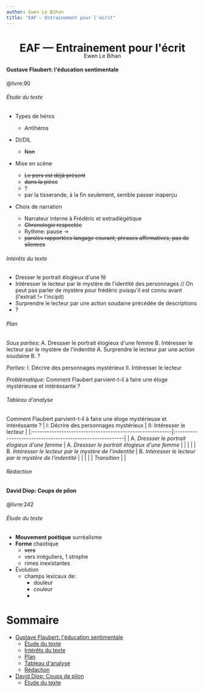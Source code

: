 ```yaml
---
author: Ewen Le Bihan
title: "EAF — Entrainement pour l'écrit"
---
```


<center><h1 style='margin-bottom:-5px;'>EAF — Entrainement pour l'écrit</h1>Ewen Le Bihan</center>

#### Gustave Flaubert: l'éducation sentimentale
@livre:90

###### Étude du texte

- Types de héros
    - Antihéros

- DI/DIL
    - ~~Non~~

- Mise en scène
    - ~~Le pers est déjà présent~~
    - ~~dans la pièce~~
    - ?
    - par la tisserande, à la fin seulement, semble passer inaperçu

- Choix de narration
    - Narrateur interne à Frédéric et extradiégétique
    - ~~Chronologie respectée~~
    - Rythme: pause -> 
    - ~~paroles rapportées langage courant, phrases affirmatives, pas de silences~~

###### Intérêts du texte
- Dresser le portrait élogieux d'une fē
- Intéresser le lecteur par le mystère de l'identité des personnages
// On peut pas parler de mystère pour frédéric puisqu'il est connu avant (l'extrait != l'incipit)
- Surprendre le lecteur par une action soudaine précédée de descriptions
- ?

###### Plan

*Sous parties*:
A. Dressser le portrait élogieux d'une femme
B. Intéresser le lecteur par le mystère de l'indentité
A. Surprendre le lecteur par une action soudaine
B. ?

*Parties*:
I. Décrire des personnages mystérieux
II. Intéresser le lecteur

*Problématique*: Comment Flaubert parvient-t-il à faire une éloge mystérieuse et intéréssante ?

###### Tableau d'analyse

Comment Flaubert parvient-t-il à faire une éloge mystérieuse et intéréssante ?
| I: Décrire des personnages mystérieux                    | II: Intéresser le lecteur                                |
|:---------------------------------------------------------|:---------------------------------------------------------|
| A. *Dressser le portrait élogieux d'une femme*           | A. *Dressser le portrait élogieux d'une femme*           |
|                                                          |                                                          |
| B. *Intéresser le lecteur par le mystère de l'indentité* | B. *Intéresser le lecteur par le mystère de l'indentité* |
|                                                          |                                                          |
| *Transition*                                             |                                                          |

###### Rédaction

#### David Diop: Coups de pilon
@livre:242

###### Étude du texte
- **Mouvement poétique** surréalisme
- **Forme** chaotique
  - ~~vers~~
  - vers irréguliers, 1 strophe
  - rimes inexistantes
- Évolution
  - champs lexicaux de:
    - douleur
    - couleur
    - 

<h1>Sommaire</h1>

- [Gustave Flaubert: l'éducation sentimentale](#gustave-flaubert-l%C3%A9ducation-sentimentale)
    - [Étude du texte](#%C3%A9tude-du-texte)
    - [Intérêts du texte](#int%C3%A9r%C3%AAts-du-texte)
    - [Plan](#plan)
    - [Tableau d'analyse](#tableau-danalyse)
    - [Rédaction](#r%C3%A9daction)
- [David Diop: Coups de pilon](#david-diop-coups-de-pilon)
    - [Étude du texte](#%C3%A9tude-du-texte-1)